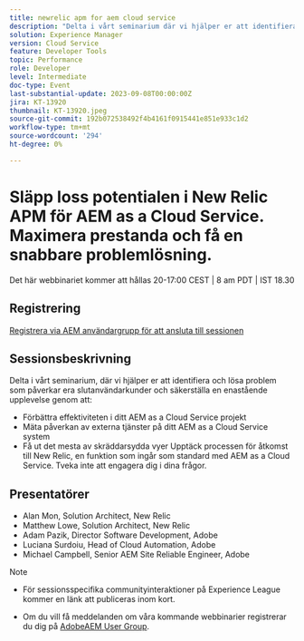 ```yaml
---
title: newrelic apm for aem cloud service
description: "Delta i vårt seminarium där vi hjälper er att identifiera och lösa problem som påverkar era slutanvändarkunder, säkerställa en enastående upplevelse genom att förbättra effektiviteten i ert AEM as a Cloud Service projekt, mäta påverkan av externa tjänster för ert as a Cloud Service AEM och få ut det mesta av anpassade och skräddarsydda vyer. Upptäck processen för åtkomst till New Relic, en funktion som ingår som standard med AEM as a Cloud Service. Tveka inte att engagera dig i dina frågor."
solution: Experience Manager
version: Cloud Service
feature: Developer Tools
topic: Performance
role: Developer
level: Intermediate
doc-type: Event
last-substantial-update: 2023-09-08T00:00:00Z
jira: KT-13920
thumbnail: KT-13920.jpeg
source-git-commit: 192b072538492f4b4161f0915441e851e933c1d2
workflow-type: tm+mt
source-wordcount: '294'
ht-degree: 0%

---
```



# Släpp loss potentialen i New Relic APM för AEM as a Cloud Service. Maximera prestanda och få en snabbare problemlösning.

Det här webbinariet kommer att hållas 20-17:00 CEST | 8 am PDT | IST 18.30

## Registrering

[Registrera via AEM användargrupp för att ansluta till sessionen](https://aem-augs.adobe.com/events/details/adobe-experience-manager-aem-learning-chapter-presents-harness-the-power-of-new-relic-apm-for-aem-as-a-cloud-service-boost-performance-amp-rapid-issue-fix/)

## Sessionsbeskrivning

Delta i vårt seminarium, där vi hjälper er att identifiera och lösa problem som påverkar era slutanvändarkunder och säkerställa en enastående upplevelse genom att:

* Förbättra effektiviteten i ditt AEM as a Cloud Service projekt
* Mäta påverkan av externa tjänster på ditt AEM as a Cloud Service system
* Få ut det mesta av skräddarsydda vyer Upptäck processen för åtkomst till New Relic, en funktion som ingår som standard med AEM as a Cloud Service. Tveka inte att engagera dig i dina frågor.

## Presentatörer

* Alan Mon, Solution Architect, New Relic
* Matthew Lowe, Solution Architect, New Relic
* Adam Pazik, Director Software Development, Adobe
* Luciana Surdoiu, Head of Cloud Automation, Adobe
* Michael Campbell, Senior AEM Site Reliable Engineer, Adobe

>[!NOTE]
>
>* För sessionsspecifika communityinteraktioner på Experience League kommer en länk att publiceras inom kort.
>
>* Om du vill få meddelanden om våra kommande webbinarier registrerar du dig på [AdobeAEM User Group](https://aem-augs.adobe.com/).

